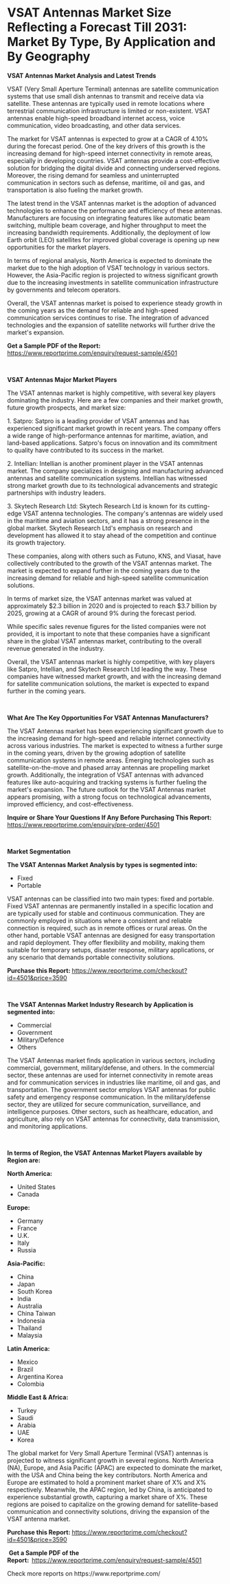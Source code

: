 <p><h1>VSAT Antennas Market Size Reflecting a Forecast Till 2031: Market By Type, By Application and By Geography</h1></p><p><strong>VSAT Antennas Market Analysis and Latest Trends</strong></p>
<p><p>VSAT (Very Small Aperture Terminal) antennas are satellite communication systems that use small dish antennas to transmit and receive data via satellite. These antennas are typically used in remote locations where terrestrial communication infrastructure is limited or non-existent. VSAT antennas enable high-speed broadband internet access, voice communication, video broadcasting, and other data services.</p><p>The market for VSAT antennas is expected to grow at a CAGR of 4.10% during the forecast period. One of the key drivers of this growth is the increasing demand for high-speed internet connectivity in remote areas, especially in developing countries. VSAT antennas provide a cost-effective solution for bridging the digital divide and connecting underserved regions. Moreover, the rising demand for seamless and uninterrupted communication in sectors such as defense, maritime, oil and gas, and transportation is also fueling the market growth.</p><p>The latest trend in the VSAT antennas market is the adoption of advanced technologies to enhance the performance and efficiency of these antennas. Manufacturers are focusing on integrating features like automatic beam switching, multiple beam coverage, and higher throughput to meet the increasing bandwidth requirements. Additionally, the deployment of low Earth orbit (LEO) satellites for improved global coverage is opening up new opportunities for the market players.</p><p>In terms of regional analysis, North America is expected to dominate the market due to the high adoption of VSAT technology in various sectors. However, the Asia-Pacific region is projected to witness significant growth due to the increasing investments in satellite communication infrastructure by governments and telecom operators.</p><p>Overall, the VSAT antennas market is poised to experience steady growth in the coming years as the demand for reliable and high-speed communication services continues to rise. The integration of advanced technologies and the expansion of satellite networks will further drive the market's expansion.</p></p>
<p><strong>Get a Sample PDF of the Report:&nbsp;</strong> <a href="https://www.reportprime.com/enquiry/request-sample/4501">https://www.reportprime.com/enquiry/request-sample/4501</a></p>
<p>&nbsp;</p>
<p><strong>VSAT Antennas Major Market Players</strong></p>
<p><p>The VSAT antennas market is highly competitive, with several key players dominating the industry. Here are a few companies and their market growth, future growth prospects, and market size:</p><p>1. Satpro: Satpro is a leading provider of VSAT antennas and has experienced significant market growth in recent years. The company offers a wide range of high-performance antennas for maritime, aviation, and land-based applications. Satpro's focus on innovation and its commitment to quality have contributed to its success in the market.</p><p>2. Intellian: Intellian is another prominent player in the VSAT antennas market. The company specializes in designing and manufacturing advanced antennas and satellite communication systems. Intellian has witnessed strong market growth due to its technological advancements and strategic partnerships with industry leaders.</p><p>3. Skytech Research Ltd: Skytech Research Ltd is known for its cutting-edge VSAT antenna technologies. The company's antennas are widely used in the maritime and aviation sectors, and it has a strong presence in the global market. Skytech Research Ltd's emphasis on research and development has allowed it to stay ahead of the competition and continue its growth trajectory.</p><p>These companies, along with others such as Futuno, KNS, and Viasat, have collectively contributed to the growth of the VSAT antennas market. The market is expected to expand further in the coming years due to the increasing demand for reliable and high-speed satellite communication solutions.</p><p>In terms of market size, the VSAT antennas market was valued at approximately $2.3 billion in 2020 and is projected to reach $3.7 billion by 2025, growing at a CAGR of around 9% during the forecast period.</p><p>While specific sales revenue figures for the listed companies were not provided, it is important to note that these companies have a significant share in the global VSAT antennas market, contributing to the overall revenue generated in the industry.</p><p>Overall, the VSAT antennas market is highly competitive, with key players like Satpro, Intellian, and Skytech Research Ltd leading the way. These companies have witnessed market growth, and with the increasing demand for satellite communication solutions, the market is expected to expand further in the coming years.</p></p>
<p>&nbsp;</p>
<p><strong>What Are The Key Opportunities For VSAT Antennas Manufacturers?</strong></p>
<p><p>The VSAT Antennas market has been experiencing significant growth due to the increasing demand for high-speed and reliable internet connectivity across various industries. The market is expected to witness a further surge in the coming years, driven by the growing adoption of satellite communication systems in remote areas. Emerging technologies such as satellite-on-the-move and phased array antennas are propelling market growth. Additionally, the integration of VSAT antennas with advanced features like auto-acquiring and tracking systems is further fueling the market's expansion. The future outlook for the VSAT Antennas market appears promising, with a strong focus on technological advancements, improved efficiency, and cost-effectiveness.</p></p>
<p><strong>Inquire or Share Your Questions If Any Before Purchasing This Report:</strong> <a href="https://www.reportprime.com/enquiry/pre-order/4501">https://www.reportprime.com/enquiry/pre-order/4501</a></p>
<p>&nbsp;</p>
<p><strong>Market Segmentation</strong></p>
<p><strong>The VSAT Antennas Market Analysis by types is segmented into:</strong></p>
<p><ul><li>Fixed</li><li>Portable</li></ul></p>
<p><p>VSAT antennas can be classified into two main types: fixed and portable. Fixed VSAT antennas are permanently installed in a specific location and are typically used for stable and continuous communication. They are commonly employed in situations where a consistent and reliable connection is required, such as in remote offices or rural areas. On the other hand, portable VSAT antennas are designed for easy transportation and rapid deployment. They offer flexibility and mobility, making them suitable for temporary setups, disaster response, military applications, or any scenario that demands portable connectivity solutions.</p></p>
<p><strong>Purchase this Report:&nbsp;</strong><a href="https://www.reportprime.com/checkout?id=4501&price=3590">https://www.reportprime.com/checkout?id=4501&price=3590</a></p>
<p>&nbsp;</p>
<p><strong>The VSAT Antennas Market Industry Research by Application is segmented into:</strong></p>
<p><ul><li>Commercial</li><li>Government</li><li>Military/Defence</li><li>Others</li></ul></p>
<p><p>The VSAT Antennas market finds application in various sectors, including commercial, government, military/defense, and others. In the commercial sector, these antennas are used for internet connectivity in remote areas and for communication services in industries like maritime, oil and gas, and transportation. The government sector employs VSAT antennas for public safety and emergency response communication. In the military/defense sector, they are utilized for secure communication, surveillance, and intelligence purposes. Other sectors, such as healthcare, education, and agriculture, also rely on VSAT antennas for connectivity, data transmission, and monitoring applications.</p></p>
<p>&nbsp;</p>
<p><strong>In terms of Region, the VSAT Antennas Market Players available by Region are:</strong></p>
<p>
    <p> <strong> North America: </strong>
        <ul>
            <li>United States</li>
            <li>Canada</li>
        </ul>
        </p> 
    <p> <strong> Europe: </strong>
        <ul>
            <li>Germany</li>
            <li>France</li>
            <li>U.K.</li>
            <li>Italy</li>
            <li>Russia</li>
        </ul>
        </p> 
    <p> <strong> Asia-Pacific: </strong>
        <ul>
            <li>China</li>
            <li>Japan</li>
            <li>South Korea</li>
            <li>India</li>
            <li>Australia</li>
            <li>China Taiwan</li>
            <li>Indonesia</li>
            <li>Thailand</li>
            <li>Malaysia</li>
        </ul>
        </p> 
    <p> <strong> Latin America: </strong>
        <ul>
            <li>Mexico</li>
            <li>Brazil</li>
            <li>Argentina Korea</li>
            <li>Colombia</li>
        </ul>
        </p> 
    <p> <strong> Middle East & Africa: </strong>
        <ul>
            <li>Turkey</li>
            <li>Saudi</li>
            <li>Arabia</li>
            <li>UAE</li>
            <li>Korea</li>
        </ul>
    </p>
    </p>
<p><p>The global market for Very Small Aperture Terminal (VSAT) antennas is projected to witness significant growth in several regions. North America (NA), Europe, and Asia Pacific (APAC) are expected to dominate the market, with the USA and China being the key contributors. North America and Europe are estimated to hold a prominent market share of X% and X% respectively. Meanwhile, the APAC region, led by China, is anticipated to experience substantial growth, capturing a market share of X%. These regions are poised to capitalize on the growing demand for satellite-based communication and connectivity solutions, driving the expansion of the VSAT antenna market.</p></p>
<p><strong>Purchase this Report: </strong><a href="https://www.reportprime.com/checkout?id=4501&price=3590">https://www.reportprime.com/checkout?id=4501&price=3590</a></p>
<p>&nbsp;<strong>Get a Sample PDF of the Report:&nbsp;&nbsp;</strong><a href="https://www.reportprime.com/enquiry/request-sample/4501">https://www.reportprime.com/enquiry/request-sample/4501</a></p>
<p><strong></strong></p>
<p>Check more reports on https://www.reportprime.com/</p>